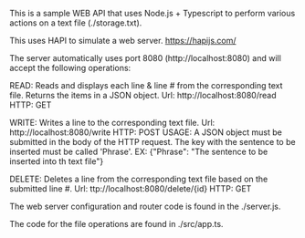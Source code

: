This is a sample WEB API that uses Node.js + Typescript to perform various actions on a text file (./storage.txt).

This uses HAPI to simulate a web server. https://hapijs.com/

The server automatically uses port 8080 (http://localhost:8080) and will accept the following operations:

READ:  Reads and displays each line & line # from the corresponding text file. Returns the items in a JSON object.
      Url: http://localhost:8080/read
      HTTP: GET

WRITE: Writes a line to the corresponding text file.
      Url:  http://localhost:8080/write
      HTTP: POST
      USAGE: A JSON object must be submitted in the body of the HTTP request. The key with the sentence to be inserted must be called 'Phrase'. EX: {"Phrase": "The sentence to be inserted into th text file"}
      
DELETE: Deletes a line from the corresponding text file based on the submitted line #.
    Url: ttp://localhost:8080/delete/{id}
    HTTP: GET
    
The web server configuration and router code is found in the ./server.js.

The code for the file operations are found in ./src/app.ts.



